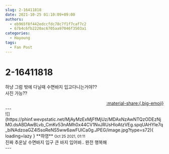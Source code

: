 ```yaml
---
slug: 2-16411818
date: 2021-10-25 01:10:09+09:00
authors:
  - eb965f8f442edccfdc78c7f1f7caf7c2
  - 67b4c6fb2220ac6705aa97046f3503a1
categories:
  - Hayoung
tags:
  - Fan Post
---
```


# 2-16411818

<div class="post-container" markdown="1">
<div class="content-container md-sidebar__scrollwrap" markdown="1">

하냥 그럼 밖에 다닐때 수면바지 입고다니는거야??<br>사진 가능??

</div>
</div>

<div style="text-align: right;" markdown="1">
<a href="https://weverse.io/fromis9/fanpost/2-16411818" style="text-align: right;">:material-share:{.big-emoji}</a>
</div>
---

<div class="comments-container md-sidebar__scrollwrap" markdown="1">
<div class="comment" markdown="1">
<div class='id-container' markdown="1">
![](https://phinf.wevpstatic.net/MjAyMzExMjFfMjUz/MDAxNzAwNTQzODEzNjM0.dsABDAwBLvb_CmKv53nAMh0x44CV1NvJRUsHloAtzVEg.spqUAHYle7q_biNAdzoaGZ4l5soReNS5ww6awFUlCa0g.JPEG/image.jpg?type=s72){ loading=lazy }
**<span class="artist">하영</span>** <small>Oct 25 2021, 01:11</small><br>
</div>
<div class='comment-body' markdown="1">
진짜 추운날 수면바지 입구 큰 바지 입어바.. 완전 행복해 
</div>
</div>
</div>
---
